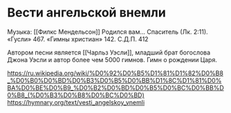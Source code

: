 # Вести ангельской внемли

Музыка: [[Филкс Мендельсон]]
Родился вам… Спаситель (Лк. 2:11).
«Гусли» 467. «Гимны христиан» 142. С.Д.П. 412

Автором песни является [[Чарльз Уэсли]], младший брат богослова Джона Уэсли и автор более чем 5000 гимнов. Гимн о рождении Царя.

https://ru.wikipedia.org/wiki/%D0%92%D0%B5%D1%81%D1%82%D0%B8_%D0%B0%D0%BD%D0%B3%D0%B5%D0%BB%D1%8C%D1%81%D0%BA%D0%BE%D0%B9_%D0%B2%D0%BD%D0%B5%D0%BC%D0%BB%D0%B8_(%D0%B3%D0%B8%D0%BC%D0%BD)
https://hymnary.org/text/vesti_angelskoy_vnemli